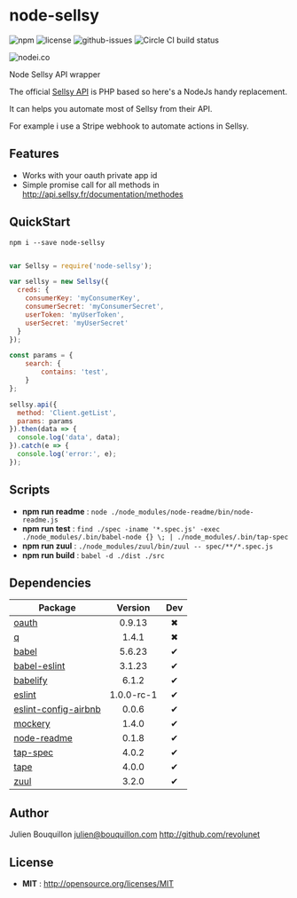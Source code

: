 # node-sellsy

![npm](https://img.shields.io/npm/v/node-sellsy.svg) ![license](https://img.shields.io/npm/l/node-sellsy.svg) ![github-issues](https://img.shields.io/github/issues/revolunet/node-sellsy.svg) ![Circle CI build status](https://circleci.com/gh/revolunet/node-sellsy.svg?style=svg)

![nodei.co](https://nodei.co/npm/node-sellsy.png?downloads=true&downloadRank=true&stars=true)

Node Sellsy API wrapper

The official [Sellsy API](http://api.sellsy.fr/index) is PHP based so here's a NodeJs handy replacement.

It can helps you automate most of Sellsy from their API.

For example i use a Stripe webhook to automate actions in Sellsy.


## Features

 - Works with your oauth private app id
 - Simple promise call for all methods in http://api.sellsy.fr/documentation/methodes

## QuickStart

`npm i --save node-sellsy`

```js

var Sellsy = require('node-sellsy');

var sellsy = new Sellsy({
  creds: {
    consumerKey: 'myConsumerKey',
    consumerSecret: 'myConsumerSecret',
    userToken: 'myUserToken',
    userSecret: 'myUserSecret'
  }
});

const params = {
	search: {
		contains: 'test',
	}
};

sellsy.api({
  method: 'Client.getList',
  params: params
}).then(data => {
  console.log('data', data);
}).catch(e => {
  console.log('error:', e);
});
```

## Scripts

 - **npm run readme** : `node ./node_modules/node-readme/bin/node-readme.js`
 - **npm run test** : `find ./spec -iname '*.spec.js' -exec ./node_modules/.bin/babel-node {} \; | ./node_modules/.bin/tap-spec`
 - **npm run zuul** : `./node_modules/zuul/bin/zuul -- spec/**/*.spec.js`
 - **npm run build** : `babel -d ./dist ./src`

## Dependencies

Package | Version | Dev
--- |:---:|:---:
[oauth](https://www.npmjs.com/package/oauth) | 0.9.13 | ✖
[q](https://www.npmjs.com/package/q) | 1.4.1 | ✖
[babel](https://www.npmjs.com/package/babel) | 5.6.23 | ✔
[babel-eslint](https://www.npmjs.com/package/babel-eslint) | 3.1.23 | ✔
[babelify](https://www.npmjs.com/package/babelify) | 6.1.2 | ✔
[eslint](https://www.npmjs.com/package/eslint) | 1.0.0-rc-1 | ✔
[eslint-config-airbnb](https://www.npmjs.com/package/eslint-config-airbnb) | 0.0.6 | ✔
[mockery](https://www.npmjs.com/package/mockery) | 1.4.0 | ✔
[node-readme](https://www.npmjs.com/package/node-readme) | 0.1.8 | ✔
[tap-spec](https://www.npmjs.com/package/tap-spec) | 4.0.2 | ✔
[tape](https://www.npmjs.com/package/tape) | 4.0.0 | ✔
[zuul](https://www.npmjs.com/package/zuul) | 3.2.0 | ✔


## Author

Julien Bouquillon <julien@bouquillon.com> http://github.com/revolunet

## License

 - **MIT** : http://opensource.org/licenses/MIT
